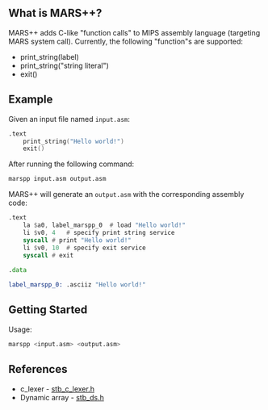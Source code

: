 ## What is MARS++?

MARS++ adds C-like "function calls" to MIPS assembly language (targeting MARS system call). Currently, the following "function"s are supported:

- print_string(label)
- print_string("string literal")
- exit()

## Example

Given an input file named `input.asm`:

```asm
.text
	print_string("Hello world!")
	exit()
```

After running the following command:

```bash
marspp input.asm output.asm
```

MARS++ will generate an `output.asm` with the corresponding assembly code:

```asm
.text
	la $a0, label_marspp_0	# load "Hello world!"
	li $v0, 4	# specify print string service
	syscall	# print "Hello world!"
	li $v0, 10	# specify exit service
	syscall	# exit
	
.data

label_marspp_0:	.asciiz	"Hello world!"
```

## Getting Started

Usage:

```bash
marspp <input.asm> <output.asm>
```

## References

- c_lexer - [stb_c_lexer.h](https://github.com/nothings/stb/blob/master/stb_c_lexer.h)
- Dynamic array - [stb_ds.h](https://github.com/nothings/stb/blob/master/stb_ds.h)
